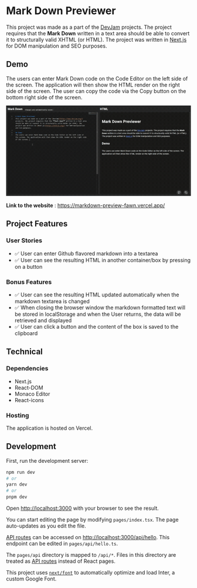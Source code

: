 # Mark Down Previewer
This project was made as a part of the [DevJam](https://www.devjam.org/) projects. The project requires that the **Mark Down** written in a text area should be able to convert it to structurally valid XHTML (or HTML). The project was written in [Next.js](https://nextjs.org/) for DOM manipulation and SEO purposes.

## Demo
The users can enter Mark Down code on the Code Editor on the left side of the screen. The application will then show the HTML render on the right side of the screen. The user can copy the code via the Copy button on the bottom right side of the screen.

![Demo](/public/demo.gif "Demo")

**Link to the website** : https://markdown-preview-fawn.vercel.app/

## Project Features
### User Stories

- ✅ User can enter Github flavored markdown into a textarea
- ✅ User can see the resulting HTML in another container/box by pressing on a button
### Bonus Features
- ✅ User can see the resulting HTML updated automatically when the markdown textarea is changed
- ✅ When closing the browser window the markdown formatted text will be stored in localStorage and when the User returns, the data will be retrieved and displayed
- ✅ User can click a button and the content of the box is saved to the clipboard

## Technical
### Dependencies
- Next.js
- React-DOM
- Monaco Editor
- React-icons
### Hosting
The application is hosted on Vercel.

## Development

First, run the development server:

```bash
npm run dev
# or
yarn dev
# or
pnpm dev
```

Open [http://localhost:3000](http://localhost:3000) with your browser to see the result.

You can start editing the page by modifying `pages/index.tsx`. The page auto-updates as you edit the file.

[API routes](https://nextjs.org/docs/api-routes/introduction) can be accessed on [http://localhost:3000/api/hello](http://localhost:3000/api/hello). This endpoint can be edited in `pages/api/hello.ts`.

The `pages/api` directory is mapped to `/api/*`. Files in this directory are treated as [API routes](https://nextjs.org/docs/api-routes/introduction) instead of React pages.

This project uses [`next/font`](https://nextjs.org/docs/basic-features/font-optimization) to automatically optimize and load Inter, a custom Google Font.
